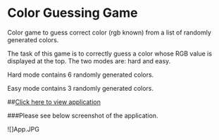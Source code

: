 # Color Guessing Game

Color game to guess correct color (rgb known) from a list of randomly generated colors.

The task of this game is to correctly guess a color whose RGB value is displayed at the top. The two modes are: hard and easy.

Hard mode contains 6 randomly generated colors.

Easy mode contains 3 randomly generated colors.


##[Click here to view application](https://color-game-by-karan.herokuapp.com/)

###Please see below screenshot of the application.

![]App.JPG
